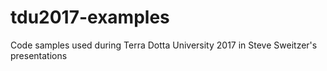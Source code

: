 # tdu2017-examples
Code samples used during Terra Dotta University 2017 in Steve Sweitzer's presentations
